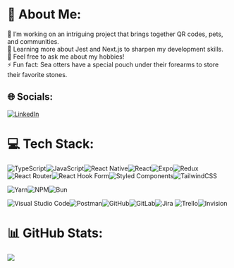 # 💫 About Me:

🔭 I’m working on an intriguing project that brings together QR codes, pets, and communities.<br>🌱 Learning more about Jest and Next.js to sharpen my development skills.<br>💬 Feel free to ask me about my hobbies!<br>⚡ Fun fact: Sea otters have a special pouch under their forearms to store their favorite stones.

## 🌐 Socials:

[![LinkedIn](https://img.shields.io/badge/LinkedIn-%230077B5.svg?logo=linkedin&logoColor=white)](https://linkedin.com/in/https://www.linkedin.com/in/ian-ciarulli/)

# 💻 Tech Stack:
![TypeScript](https://img.shields.io/badge/typescript-%23007ACC.svg?style=flat&logo=typescript&logoColor=white)![JavaScript](https://img.shields.io/badge/javascript-%23323330.svg?style=flat&logo=javascript&logoColor=%23F7DF1E)![React Native](https://img.shields.io/badge/react_native-%2320232a.svg?style=flat&logo=react&logoColor=%2361DAFB)![React](https://img.shields.io/badge/react-%2320232a.svg?style=flat&logo=react&logoColor=%2361DAFB)![Expo](https://img.shields.io/badge/expo-1C1E24?style=flat&logo=expo&logoColor=#D04A37)![Redux](https://img.shields.io/badge/redux-%23593d88.svg?style=flat&logo=redux&logoColor=white)![React Router](https://img.shields.io/badge/React_Router-CA4245?style=flat&logo=react-router&logoColor=white)![React Hook Form](https://img.shields.io/badge/React%20Hook%20Form-%23EC5990.svg?style=flat&logo=reacthookform&logoColor=white)![Styled Components](https://img.shields.io/badge/styled--components-DB7093?style=flat&logo=styled-components&logoColor=white)![TailwindCSS](https://img.shields.io/badge/tailwindcss-%2338B2AC.svg?style=flat&logo=tailwind-css&logoColor=white)

![Yarn](https://img.shields.io/badge/yarn-%232C8EBB.svg?style=flat&logo=yarn&logoColor=white)![NPM](https://img.shields.io/badge/NPM-%23CB3837.svg?style=flat&logo=npm&logoColor=white)![Bun](https://img.shields.io/badge/Bun-%23000000.svg?style=flat&logo=bun&logoColor=white)

![Visual Studio Code](https://custom-icon-badges.demolab.com/badge/Visual%20Studio%20Code-0078d7.svg?logo=vsc&logoColor=white)![Postman](https://img.shields.io/badge/Postman-FF6C37?style=flat&logo=postman&logoColor=white)![GitHub](https://img.shields.io/badge/github-%23121011.svg?style=flat&logo=github&logoColor=white)![GitLab](https://img.shields.io/badge/gitlab-%23181717.svg?style=flat&logo=gitlab&logoColor=white)![Jira](https://img.shields.io/badge/jira-%230A0FFF.svg?style=flat&logo=jira&logoColor=white) ![Trello](https://img.shields.io/badge/Trello-%23026AA7.svg?style=flat&logo=Trello&logoColor=white)![Invision](https://img.shields.io/badge/invision-FF3366?style=flat&logo=invision&logoColor=white) 


# 📊 GitHub Stats:

![](https://github-readme-stats.vercel.app/api/top-langs/?username=IanCiarulli&theme=github_dark_dimmed&hide_border=false&include_all_commits=false&count_private=false&layout=compact)

<!-- Proudly created with GPRM ( https://gprm.itsvg.in ) -->

